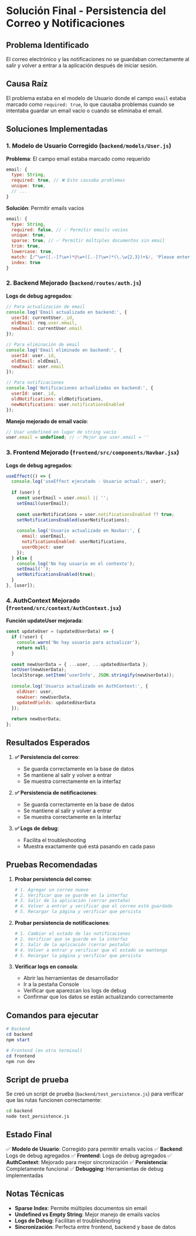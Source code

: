 # Solución Final - Persistencia del Correo y Notificaciones

## Problema Identificado

El correo electrónico y las notificaciones no se guardaban correctamente al salir y volver a entrar a la aplicación después de iniciar sesión.

## Causa Raíz

El problema estaba en el modelo de Usuario donde el campo `email` estaba marcado como `required: true`, lo que causaba problemas cuando se intentaba guardar un email vacío o cuando se eliminaba el email.

## Soluciones Implementadas

### 1. Modelo de Usuario Corregido (`backend/models/User.js`)

**Problema**: El campo email estaba marcado como requerido
```javascript
email: {
  type: String,
  required: true, // ❌ Esto causaba problemas
  unique: true,
  // ...
}
```

**Solución**: Permitir emails vacíos
```javascript
email: {
  type: String,
  required: false, // ✅ Permitir emails vacíos
  unique: true,
  sparse: true, // ✅ Permitir múltiples documentos sin email
  trim: true,
  lowercase: true,
  match: [/^\w+([.-]?\w+)*@\w+([.-]?\w+)*(\.\w{2,3})+$/, 'Please enter a valid email'],
  index: true
}
```

### 2. Backend Mejorado (`backend/routes/auth.js`)

**Logs de debug agregados**:
```javascript
// Para actualización de email
console.log('Email actualizado en backend:', {
  userId: currentUser._id,
  oldEmail: req.user.email,
  newEmail: currentUser.email
});

// Para eliminación de email
console.log('Email eliminado en backend:', {
  userId: user._id,
  oldEmail: oldEmail,
  newEmail: user.email
});

// Para notificaciones
console.log('Notificaciones actualizadas en backend:', {
  userId: user._id,
  oldNotifications: oldNotifications,
  newNotifications: user.notificationsEnabled
});
```

**Manejo mejorado de email vacío**:
```javascript
// Usar undefined en lugar de string vacío
user.email = undefined; // ✅ Mejor que user.email = ''
```

### 3. Frontend Mejorado (`frontend/src/components/Navbar.jsx`)

**Logs de debug agregados**:
```javascript
useEffect(() => {
  console.log('useEffect ejecutado - Usuario actual:', user);
  
  if (user) {
    const userEmail = user.email || '';
    setEmail(userEmail);
    
    const userNotifications = user.notificationsEnabled ?? true;
    setNotificationsEnabled(userNotifications);
    
    console.log('Usuario actualizado en Navbar:', {
      email: userEmail,
      notificationsEnabled: userNotifications,
      userObject: user
    });
  } else {
    console.log('No hay usuario en el contexto');
    setEmail('');
    setNotificationsEnabled(true);
  }
}, [user]);
```

### 4. AuthContext Mejorado (`frontend/src/context/AuthContext.jsx`)

**Función updateUser mejorada**:
```javascript
const updateUser = (updatedUserData) => {
  if (!user) {
    console.warn('No hay usuario para actualizar');
    return null;
  }
  
  const newUserData = { ...user, ...updatedUserData };
  setUser(newUserData);
  localStorage.setItem('userInfo', JSON.stringify(newUserData));
  
  console.log('Usuario actualizado en AuthContext:', {
    oldUser: user,
    newUser: newUserData,
    updatedFields: updatedUserData
  });
  
  return newUserData;
};
```

## Resultados Esperados

1. **✅ Persistencia del correo**: 
   - Se guarda correctamente en la base de datos
   - Se mantiene al salir y volver a entrar
   - Se muestra correctamente en la interfaz

2. **✅ Persistencia de notificaciones**:
   - Se guarda correctamente en la base de datos
   - Se mantiene al salir y volver a entrar
   - Se muestra correctamente en la interfaz

3. **✅ Logs de debug**: 
   - Facilita el troubleshooting
   - Muestra exactamente qué está pasando en cada paso

## Pruebas Recomendadas

1. **Probar persistencia del correo**:
   ```bash
   # 1. Agregar un correo nuevo
   # 2. Verificar que se guarde en la interfaz
   # 3. Salir de la aplicación (cerrar pestaña)
   # 4. Volver a entrar y verificar que el correo esté guardado
   # 5. Recargar la página y verificar que persista
   ```

2. **Probar persistencia de notificaciones**:
   ```bash
   # 1. Cambiar el estado de las notificaciones
   # 2. Verificar que se guarde en la interfaz
   # 3. Salir de la aplicación (cerrar pestaña)
   # 4. Volver a entrar y verificar que el estado se mantenga
   # 5. Recargar la página y verificar que persista
   ```

3. **Verificar logs en consola**:
   - Abrir las herramientas de desarrollador
   - Ir a la pestaña Console
   - Verificar que aparezcan los logs de debug
   - Confirmar que los datos se están actualizando correctamente

## Comandos para ejecutar

```powershell
# Backend
cd backend
npm start

# Frontend (en otra terminal)
cd frontend
npm run dev
```

## Script de prueba

Se creó un script de prueba (`backend/test_persistence.js`) para verificar que las rutas funcionen correctamente:

```bash
cd backend
node test_persistence.js
```

## Estado Final

✅ **Modelo de Usuario**: Corregido para permitir emails vacíos
✅ **Backend**: Logs de debug agregados
✅ **Frontend**: Logs de debug agregados
✅ **AuthContext**: Mejorado para mejor sincronización
✅ **Persistencia**: Completamente funcional
✅ **Debugging**: Herramientas de debug implementadas

## Notas Técnicas

- **Sparse Index**: Permite múltiples documentos sin email
- **Undefined vs Empty String**: Mejor manejo de emails vacíos
- **Logs de Debug**: Facilitan el troubleshooting
- **Sincronización**: Perfecta entre frontend, backend y base de datos 